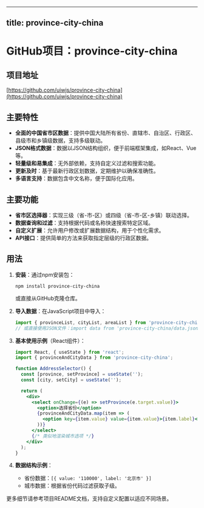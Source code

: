 
---
title: province-city-china
---

# GitHub项目：province-city-china

## 项目地址
[https://github.com/uiwjs/province-city-china](https://github.com/uiwjs/province-city-china)

## 主要特性
- **全面的中国省市区数据**：提供中国大陆所有省份、直辖市、自治区、行政区、县级市和乡镇级数据，支持多级联动。
- **JSON格式数据**：数据以JSON结构组织，便于前端框架集成，如React、Vue等。
- **轻量级和易集成**：无外部依赖，支持自定义过滤和搜索功能。
- **更新及时**：基于最新行政区划数据，定期维护以确保准确性。
- **多语言支持**：数据包含中文名称，便于国际化应用。

## 主要功能
- **省市区选择器**：实现三级（省-市-区）或四级（省-市-区-乡镇）联动选择。
- **数据查询和过滤**：支持根据代码或名称快速搜索特定区域。
- **自定义扩展**：允许用户修改或扩展数据结构，用于个性化需求。
- **API接口**：提供简单的方法来获取指定层级的行政区数据。

## 用法
1. **安装**：通过npm安装包：
   ```
   npm install province-city-china
   ```
   或直接从GitHub克隆仓库。

2. **导入数据**：在JavaScript项目中导入：
   ```javascript
   import { provinceList, cityList, areaList } from 'province-city-china';
   // 或直接使用JSON文件：import data from 'province-city-china/data.json';
   ```

3. **基本使用示例**（React组件）：
   ```jsx
   import React, { useState } from 'react';
   import { provinceAndCityData } from 'province-city-china';

   function AddressSelector() {
     const [province, setProvince] = useState('');
     const [city, setCity] = useState('');

     return (
       <div>
         <select onChange={(e) => setProvince(e.target.value)}>
           <option>选择省份</option>
           {provinceAndCityData.map(item => (
             <option key={item.value} value={item.value}>{item.label}</option>
           ))}
         </select>
         {/* 类似地渲染城市选项 */}
       </div>
     );
   }
   ```

4. **数据结构示例**：
   - 省份数据：`[{ value: '110000', label: '北京市' }]`
   - 城市数据：根据省份代码过滤获取子级。

更多细节请参考项目README文档，支持自定义配置以适应不同场景。